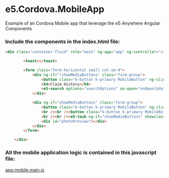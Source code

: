 # e5.Cordova.MobileApp
Example of an Cordova Mobile app that leverage the e5 Anywhere Angular Components

### Include the components in the index.html file:
```html
<div class="container-fluid" role="main" ng-app="app" ng-controller="ctrl">

        <toast></toast>

        <form class="form-horizontal small col-sm-9">
            <div ng-if="!showMediaButtons" class="form-group">
                <button class="k-button k-primary MobileButton" ng-click="onCreateWorkItem()"><span class="buttonIcon fa fa-chevron-circle-right"></span>Create New Claim</button>
                <h4>Claim History</h4>
                <e5-search options="searchOptions" on-open="onOpen($data)" on-attachment="onAttachment($data)"></e5-search>
            </div>

            <div ng-if="showMediaButtons" class="form-group">
                <button class="k-button k-primary MobileButton" ng-click="capturePhoto();"><span class="buttonIcon fa fa-camera-retro"></span><span class="buttonText">Take a Photo</span></button>
                <br /><br /><button class="k-button k-primary MobileButton" ng-click="getPhotoFromLibrary();"><span class="buttonIcon fa fa-paperclip"></span><span class="buttonText">Add Photo from Library</span></button>
                <br /><br /><e5-task ng-if="showMediaButtons" showclassification="false"></e5-task>
                <div id="photoPreview"></div>
            </div>
        </form>

    </div>
```

### All the mobile application logic is contained in this javascript file:
[app.mobile.main.js](../www/app.mobile.main.js)
